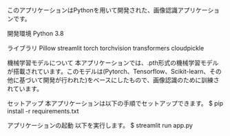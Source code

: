 このアプリケーションはPythonを用いて開発された、画像認識アプリケーションです。

開発環境
Python 3.8

ライブラリ
Pillow
streamlit
torch
torchvision
transformers
cloudpickle

機械学習モデルについて
本アプリケーションでは、.pth形式の機械学習モデルが搭載されています。このモデルは(Pytorch、Tensorflow、Scikit-learn、その他に基づいて開発が行われた)をベースにしたもので、画像認識のために訓練されています。

セットアップ
本アプリケーションは以下の手順でセットアップできます。
$ pip install -r requirements.txt

アプリケーションの起動
以下を実行します。
$ streamlit run app.py